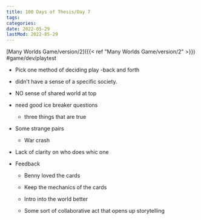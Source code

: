 ```yaml
---
title: 100 Days of Thesis/Day 7
tags:
categories:
date: 2022-05-29
lastMod: 2022-05-29
---
```

[Many Worlds Game/version/2]({{< ref "Many Worlds Game/version/2" >}}) #game/dev/playtest
  + Pick one method of deciding play -back and forth

  + didn't have a sense of a specific society.

  + NO sense of shared world at top

  + need good ice breaker questions
    + three things that are true

  + Some strange pairs

    + War crash

  + Lack of clarity on who does whic one

  + Feedback

    + Benny loved the cards

    + Keep the mechanics of the cards

    + Intro into the world better

    + Some sort of collaborative act that  opens up storytelling

